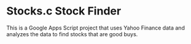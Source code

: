 # Stocks.c Stock Finder
This is a Google Apps Script project that uses Yahoo Finance data and analyzes the data to find stocks that are good buys.
